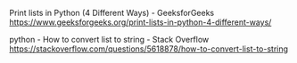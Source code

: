 Print lists in Python (4 Different Ways) - GeeksforGeeks  
 https://www.geeksforgeeks.org/print-lists-in-python-4-different-ways/  

python - How to convert list to string - Stack Overflow  
 https://stackoverflow.com/questions/5618878/how-to-convert-list-to-string  

